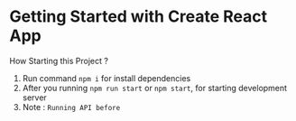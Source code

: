 # Getting Started with Create React App
How Starting this Project ?

1. Run command `npm i` for install dependencies
2. After you running `npm run start` or `npm start`, for starting development server 
3. Note : `Running API before ` 